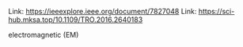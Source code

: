 Link: https://ieeexplore.ieee.org/document/7827048
Link: https://sci-hub.mksa.top/10.1109/TRO.2016.2640183

electromagnetic (EM)
